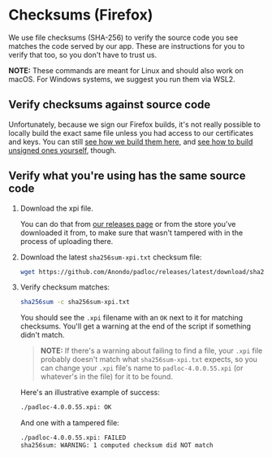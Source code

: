 # Checksums (Firefox)

We use file checksums (SHA-256) to verify the source code you see matches the
code served by our app. These are instructions for you to verify that too, so
you don't have to trust us.

**NOTE:** These commands are meant for Linux and should also work on macOS. For
Windows systems, we suggest you run them via WSL2.

## Verify checksums against source code

Unfortunately, because we sign our Firefox builds, it's not really possible to
locally build the exact same file unless you had access to our certificates and
keys. You can still
[see how we build them here](https://github.com/Anondo/padloc/blob/ea05def083df89823d7c15c7bbeb6ef1a1b40383/.github/workflows/publish-release.yml#L54),
and
[see how to build unsigned ones yourself](https://github.com/Anondo/padloc/blob/ea05def083df89823d7c15c7bbeb6ef1a1b40383/.github/workflows/build-web-extension.yml),
though.

## Verify what you're using has the same source code

1. Download the xpi file.

    You can do that from
    [our releases page](https://github.com/Anondo/padloc/releases) or from the
    store you've downloaded it from, to make sure that wasn't tampered with in
    the process of uploading there.

2. Download the latest `sha256sum-xpi.txt` checksum file:

    ```bash
    wget https://github.com/Anondo/padloc/releases/latest/download/sha256sum-xpi.txt
    ```

3. Verify checksum matches:

    ```bash
    sha256sum -c sha256sum-xpi.txt
    ```

    You should see the `.xpi` filename with an `OK` next to it for matching
    checksums. You'll get a warning at the end of the script if something didn't
    match.

    > **NOTE:** If there's a warning about failing to find a file, your `.xpi`
    > file probably doesn't match what `sha256sum-xpi.txt` expects, so you can
    > change your `.xpi` file's name to `padloc-4.0.0.55.xpi` (or whatever's in
    > the file) for it to be found.

    Here's an illustrative example of success:

    ```txt
    ./padloc-4.0.0.55.xpi: OK
    ```

    And one with a tampered file:

    ```txt
    ./padloc-4.0.0.55.xpi: FAILED
    sha256sum: WARNING: 1 computed checksum did NOT match
    ```
